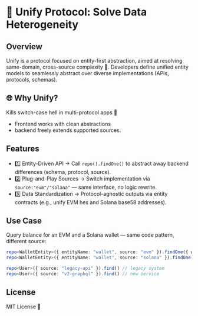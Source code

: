 # 🌟 Unify Protocol: Solve Data Heterogeneity

## Overview

Unify is a protocol focused on entity-first abstraction, aimed at resolving same-domain, cross-source complexity 🧭. Developers define unified entity models to seamlessly abstract over diverse implementations (APIs, protocols, schemas).


## 🌐 Why Unify?
Kills switch-case hell in multi-protocol apps 🧹
- Frontend works with clean abstractions
- backend freely extends supported sources.


## Features
- 1️⃣ Entity-Driven API → Call `repo().findOne()` to abstract away backend differences (schema, protocol, source).
- 2️⃣ Plug-and-Play Sources → Switch implementation via `source:"evm"/"solana"` — same interface, no logic rewrite.
- 3️⃣ Data Standardization → Protocol-agnostic outputs via entity contracts (e.g., unify EVM hex and Solana base58 addresses).


## Use Case 

Query balance for an EVM and a Solana wallet — same code pattern, different source:
```ts
repo<WalletEntity>({ entityName: "wallet", source: "evm" }).findOne({ where: { address: "0x..." } });
repo<WalletEntity>({ entityName: "wallet", source: "solana" }).findOne({ where: { address: "1111..." } });
```

```ts
repo<User>({ source: "legacy-api" }).find() // legacy system
repo<User>({ source: "v2-graphql" }).find() // new service
```


## License

MIT License 🚀
